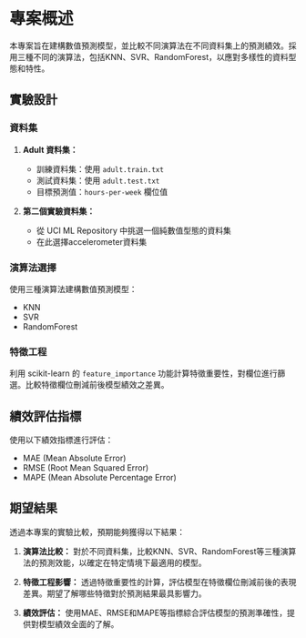 # 專案概述

本專案旨在建構數值預測模型，並比較不同演算法在不同資料集上的預測績效。採用三種不同的演算法，包括KNN、SVR、RandomForest，以應對多樣性的資料型態和特性。

## 實驗設計

### 資料集

1. **Adult 資料集：**
   - 訓練資料集：使用 `adult.train.txt`
   - 測試資料集：使用 `adult.test.txt`
   - 目標預測值：`hours-per-week` 欄位值

2. **第二個實驗資料集：**
   - 從 UCI ML Repository 中挑選一個純數值型態的資料集
   - 在此選擇accelerometer資料集

### 演算法選擇

使用三種演算法建構數值預測模型：
- KNN
- SVR
- RandomForest

### 特徵工程

利用 scikit-learn 的 `feature_importance` 功能計算特徵重要性，對欄位進行篩選。比較特徵欄位刪減前後模型績效之差異。

## 績效評估指標

使用以下績效指標進行評估：
- MAE (Mean Absolute Error)
- RMSE (Root Mean Squared Error)
- MAPE (Mean Absolute Percentage Error)

## 期望結果

透過本專案的實驗比較，預期能夠獲得以下結果：

1. **演算法比較：** 對於不同資料集，比較KNN、SVR、RandomForest等三種演算法的預測效能，以確定在特定情境下最適用的模型。

2. **特徵工程影響：** 透過特徵重要性的計算，評估模型在特徵欄位刪減前後的表現差異。期望了解哪些特徵對於預測結果最具影響力。

3. **績效評估：** 使用MAE、RMSE和MAPE等指標綜合評估模型的預測準確性，提供對模型績效全面的了解。


